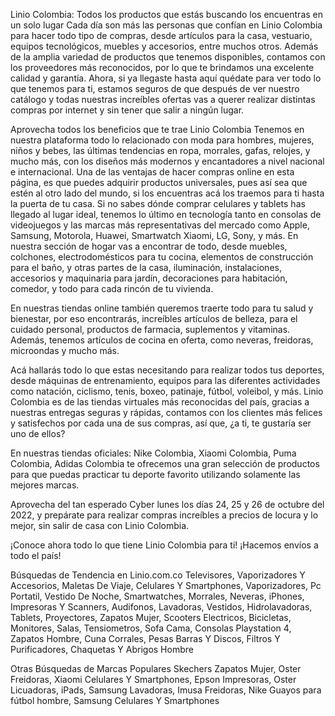 Linio Colombia: Todos los productos que estás buscando los encuentras en un solo lugar
Cada día son más las personas que confían en Linio Colombia para hacer todo tipo de compras, desde artículos para la casa, vestuario, equipos tecnológicos, muebles y accesorios, entre muchos otros. Además de la amplia variedad de productos que tenemos disponibles, contamos con los proveedores más reconocidos, por lo que te brindamos una excelente calidad y garantía. Ahora, si ya llegaste hasta aquí quédate para ver todo lo que tenemos para ti, estamos seguros de que después de ver nuestro catálogo y todas nuestras increíbles ofertas vas a querer realizar distintas compras por internet y sin tener que salir a ningún lugar.

Aprovecha todos los beneficios que te trae Linio Colombia
Tenemos en nuestra plataforma todo lo relacionado con moda para hombres, mujeres, niños y bebes, las últimas tendencias en ropa, morrales, gafas, relojes, y mucho más, con los diseños más modernos y encantadores a nivel nacional e internacional. Una de las ventajas de hacer compras online en esta página, es que puedes adquirir productos universales, pues así sea que estén al otro lado del mundo, si los encuentras acá los traemos para ti hasta la puerta de tu casa. Si no sabes dónde comprar celulares y tablets has llegado al lugar ideal, tenemos lo último en tecnología tanto en consolas de videojuegos y las marcas más representativas del mercado como Apple, Samsung, Motorola, Huawei, Smartwatch Xiaomi, LG, Sony, y más. En nuestra sección de hogar vas a encontrar de todo, desde muebles, colchones, electrodomésticos para tu cocina, elementos de construcción para el baño, y otras partes de la casa, iluminación, instalaciones, accesorios y maquinaria para jardín, decoraciones para habitación, comedor, y todo para cada rincón de tu vivienda.

En nuestras tiendas online también queremos traerte todo para tu salud y bienestar, por eso encontrarás, increíbles artículos de belleza, para el cuidado personal, productos de farmacia, suplementos y vitaminas. Además, tenemos artículos de cocina en oferta, como neveras, freidoras, microondas y mucho más.

Acá hallarás todo lo que estas necesitando para realizar todos tus deportes, desde máquinas de entrenamiento, equipos para las diferentes actividades como natación, ciclismo, tenis, boxeo, patinaje, fútbol, voleibol, y más. Linio Colombia es de las tiendas virtuales más reconocidas del país, gracias a nuestras entregas seguras y rápidas, contamos con los clientes más felices y satisfechos por cada una de sus compras, así que, ¿a ti, te gustaría ser uno de ellos?

En nuestras tiendas oficiales: Nike Colombia, Xiaomi Colombia, Puma Colombia, Adidas Colombia te ofrecemos una gran selección de productos para que puedas practicar tu deporte favorito utilizando solamente las mejores marcas.

Aprovecha del tan esperado Cyber lunes los días 24, 25 y 26 de octubre del 2022, y prepárate para realizar compras increíbles a precios de locura y lo mejor, sin salir de casa con Linio Colombia.

¡Conoce ahora todo lo que tiene Linio Colombia para ti! ¡Hacemos envíos a todo el país!

Búsquedas de Tendencia en Linio.com.co
Televisores, Vaporizadores Y Accesorios, Maletas De Viaje, Celulares Y Smartphones, Vaporizadores, Pc Portatil, Vestido De Noche, Smartwatches, Morrales, Neveras, iPhones, Impresoras Y Scanners, Audifonos, Lavadoras, Vestidos, Hidrolavadoras, Tablets, Proyectores, Zapatos Mujer, Scooters Electricos, Bicicletas, Monitores, Salas, Tensiometros, Sofa Cama, Consolas Playstation 4, Zapatos Hombre, Cuna Corrales, Pesas Barras Y Discos, Filtros Y Purificadores, Chaquetas Y Abrigos Hombre

Otras Búsquedas de Marcas Populares
Skechers Zapatos Mujer, Oster Freidoras, Xiaomi Celulares Y Smartphones, Epson Impresoras, Oster Licuadoras, iPads, Samsung Lavadoras, Imusa Freidoras, Nike Guayos para fútbol hombre, Samsung Celulares Y Smartphones
